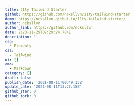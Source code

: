 ```yaml
---
title: 11ty Tailwind Starter
github: https://github.com/ncksllvn/11ty-tailwind-starter
demo: https://ncksllvn.github.io/11ty-tailwind-starter/
author: ncksllvn
author_link: https://github.com/ncksllvn
date: 2023-11-29T09:29:24.784Z
description: ''
ssg:
  - Eleventy
css:
  - Tailwind
ui: []
cms:
  - Markdown
category: []
draft: false
publish_date: '2021-08-11T00:49:13Z'
update_date: '2021-08-11T13:27:15Z'
github_star: 0
github_fork: 0
---
```

